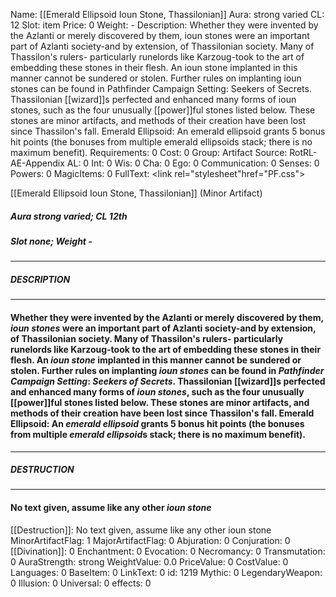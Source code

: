 Name: [[Emerald Ellipsoid Ioun Stone, Thassilonian]]
Aura: strong varied
CL: 12
Slot: item
Price: 0
Weight: -
Description: Whether they were invented by the Azlanti or merely discovered by them, ioun stones were an important part of Azlanti society-and by extension, of Thassilonian society. Many of Thassilon's rulers- particularly runelords like Karzoug-took to the art of embedding these stones in their flesh. An ioun stone implanted in this manner cannot be sundered or stolen. Further rules on implanting ioun stones can be found in Pathfinder Campaign Setting: Seekers of Secrets. Thassilonian [[wizard]]s perfected and enhanced many forms of ioun stones, such as the four unusually [[power]]ful stones listed below. These stones are minor artifacts, and methods of their creation have been lost since Thassilon's fall. Emerald Ellipsoid: An emerald ellipsoid grants 5 bonus hit points (the bonuses from multiple emerald ellipsoids stack; there is no maximum benefit).
Requirements: 0
Cost: 0
Group: Artifact
Source: RotRL-AE-Appendix
AL: 0
Int: 0
Wis: 0
Cha: 0
Ego: 0
Communication: 0
Senses: 0
Powers: 0
MagicItems: 0
FullText: <link rel="stylesheet"href="PF.css"><div class="heading"><p class="alignleft">[[Emerald Ellipsoid Ioun Stone, Thassilonian]] (Minor Artifact)</p><div style="clear: both;"></div></div><div><h5><b>Aura </b>strong varied; <b>CL </b>12th</h5><h5><b>Slot </b>none; <b>Weight </b>-</h5></div><hr/><div><h5><b>DESCRIPTION</b></h5></div><hr/><div><h4><p>Whether they were invented by the Azlanti or merely discovered by them, <i><i>ioun stone</i>s</i> were an important part of Azlanti society-and by extension, of Thassilonian society. Many of Thassilon's rulers- particularly runelords like Karzoug-took to the art of embedding these stones in their flesh. An <i>ioun stone</i> implanted in this manner cannot be sundered or stolen. Further rules on implanting <i><i>ioun stone</i>s</i> can be found in <i>Pathfinder Campaign Setting</i>: <i>Seekers of Secrets</i>. Thassilonian [[wizard]]s perfected and enhanced many forms of <i><i>ioun stone</i>s</i>, such as the four unusually [[power]]ful stones listed below. These stones are minor artifacts, and methods of their creation have been lost since Thassilon's fall. <b>Emerald Ellipsoid</b>: An <i>emerald ellipsoid</i> grants 5 bonus hit points (the bonuses from multiple <i>emerald ellipsoid</i>s stack; there is no maximum benefit).</p></h4></div><hr/><div><h5><b>DESTRUCTION</b></h5></div><hr/><div><h4><p>No text given, assume like any other <i>ioun stone</i></p></h4></div>
[[Destruction]]: No text given, assume like any other ioun stone
MinorArtifactFlag: 1
MajorArtifactFlag: 0
Abjuration: 0
Conjuration: 0
[[Divination]]: 0
Enchantment: 0
Evocation: 0
Necromancy: 0
Transmutation: 0
AuraStrength: strong
WeightValue: 0.0
PriceValue: 0
CostValue: 0
Languages: 0
BaseItem: 0
LinkText: 0
id: 1219
Mythic: 0
LegendaryWeapon: 0
Illusion: 0
Universal: 0
effects: 0
